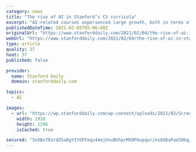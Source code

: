 ```yaml
---
category: news
title: "The rise of AI in Stanford’s CS curricula"
excerpt: "AI-related courses experienced large growth, both in terms of the number of courses and the number of students enrolling in these courses."
publishedDateTime: 2021-02-05T05:06:00Z
originalUrl: "https://www.stanforddaily.com/2021/02/04/the-rise-of-ai-in-stanfords-cs-curricula/"
webUrl: "https://www.stanforddaily.com/2021/02/04/the-rise-of-ai-in-stanfords-cs-curricula/"
type: article
quality: 37
heat: 37
published: false

provider:
  name: Stanford Daily
  domain: stanforddaily.com

topics:
  - AI

images:
  - url: "https://wp.stanforddaily.com/wp-content/uploads/2021/02/Screen-Shot-2021-02-04-at-3.00.18-PM.png"
    width: 1918
    height: 1296
    isCached: true

secured: "5oXBx701rd2Sa6gYItOFFeqv44ejVnuBhhprMX9Pmvpqor/es0d6aPae5Obq/o56aoRq89QJ3N6xz1iiyY3wjqRYDkh5zrfIZ1aNjX3ohNQ7HjKDm+kJECIa0zZzyDM7RcNsapDkIs5OKcTPNi9Z1pckp0tcS3/S4FxHe2nk3/R3/AZjEJyWZ/0LypX4ZuY3aQeXjH1VMgUuyvLjHSh2minSiO3xAkouHpvvffObTtKO9CJdBnC4ldMXx6m/d4e7phdYjoAuIV6HnSGr1w0ZJNE66n17uVFN4+y3YK2fUFGBq0OzXE9qjTIimIDNx6rFGuKfoPoapzhXKtrxbN5/73ybtgeYrVXcT2QbpHOrxbQ=;1X5tpzARJvSFxK/iixQxkw=="
---
```


